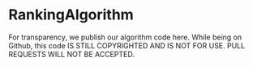 # RankingAlgorithm
For transparency, we publish our algorithm code here. While being on Github, this code IS STILL COPYRIGHTED AND IS NOT FOR USE. PULL REQUESTS WILL NOT BE ACCEPTED.
